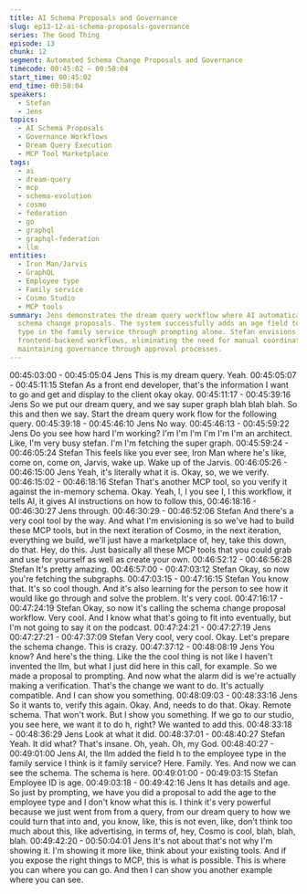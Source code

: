 ```yaml
---
title: AI Schema Proposals and Governance
slug: ep13-12-ai-schema-proposals-governance
series: The Good Thing
episode: 13
chunk: 12
segment: Automated Schema Change Proposals and Governance
timecode: 00:45:02 – 00:50:04
start_time: 00:45:02
end_time: 00:50:04
speakers:
  - Stefan
  - Jens
topics:
  - AI Schema Proposals
  - Governance Workflows
  - Dream Query Execution
  - MCP Tool Marketplace
tags:
  - ai
  - dream-query
  - mcp
  - schema-evolution
  - cosmo
  - federation
  - go
  - graphql
  - graphql-federation
  - llm
entities:
  - Iron Man/Jarvis
  - GraphQL
  - Employee type
  - Family service
  - Cosmo Studio
  - MCP tools
summary: Jens demonstrates the dream query workflow where AI automatically creates
  schema change proposals. The system successfully adds an age field to the employee
  type in the family service through prompting alone. Stefan envisions how this transforms
  frontend-backend workflows, eliminating the need for manual coordination, while
  maintaining governance through approval processes.
---
```


00:45:03:00 - 00:45:05:04
Jens
This is my dream query. Yeah.
00:45:05:07 - 00:45:11:15
Stefan
As a front end developer, that's the information I want to go and get and display to the client
okay okay.
00:45:11:17 - 00:45:39:16
Jens
So we put our dream query, and we say super graph blah blah blah. So this and then we say.
Start the dream query work flow for the following query.
00:45:39:18 - 00:45:46:10
Jens
No way.
00:45:46:13 - 00:45:59:22
Jens
Do you see how hard I'm working? I'm I'm I'm I'm I'm I'm an architect. Like, I'm very busy stefan.
I'm I'm fetching the super graph.
00:45:59:24 - 00:46:05:24
Stefan
This feels like you ever see, Iron Man where he's like, come on, come on, Jarvis, wake up.
Wake up of the Jarvis.
00:46:05:26 - 00:46:15:00
Jens
Yeah, it's literally what it is. Okay, so, we we verify.
00:46:15:02 - 00:46:18:16
Stefan
That's another MCP tool, so you verify it against the in-memory schema. Okay.
Yeah, I, I you see I, I this workflow, it tells AI, it gives AI instructions on how to follow this,
00:46:18:16 - 00:46:30:27
Jens
through.
00:46:30:29 - 00:46:52:06
Stefan
And there's a very cool tool by the way. And what I'm envisioning is so we've had to build these
MCP tools, but in the next iteration of Cosmo, in the next iteration, everything we build, we'll just
have a marketplace of, hey, take this down, do that. Hey, do this. Just basically all these MCP
tools that you could grab and use for yourself as well as create your own.
00:46:52:12 - 00:46:56:28
Stefan
It's pretty amazing.
00:46:57:00 - 00:47:03:12
Stefan
Okay, so now you're fetching the subgraphs.
00:47:03:15 - 00:47:16:15
Stefan
You know that. It's so cool though. And it's also learning for the person to see how it would like
go through and solve the problem. It's very cool.
00:47:16:17 - 00:47:24:19
Stefan
Okay, so now it's calling the schema change proposal workflow. Very cool. And I know what
that's going to fit into eventually, but I'm not going to say it on the podcast.
00:47:24:21 - 00:47:27:19
Jens
00:47:27:21 - 00:47:37:09
Stefan
Very cool, very cool. Okay. Let's prepare the schema change. This is crazy.
00:47:37:12 - 00:48:08:19
Jens
You know? And here's the thing. Like the the cool thing is not like I haven't invented the llm, but
what I just did here in this call, for example. So we made a proposal to prompting. And now what
the alarm did is we're actually making a verification. That's the change we want to do. It's
actually compatible. And I can show you something.
00:48:09:03 - 00:48:33:16
Jens
So it wants to, verify this again. Okay. And, needs to do that. Okay. Remote schema. That won't
work. But I show you something. If we go to our studio, you see here, we want it to do h, right?
We wanted to add this.
00:48:33:18 - 00:48:36:29
Jens
Look at what it did.
00:48:37:01 - 00:48:40:27
Stefan
Yeah. It did what? That's insane. Oh, yeah. Oh, my God.
00:48:40:27 - 00:49:01:00
Jens
AI, the llm added the field h to the employee type in the family service I think is it family service?
Here. Family. Yes. And now we can see the schema. The schema is here.
00:49:01:00 - 00:49:03:15
Stefan
Employee ID is age.
00:49:03:18 - 00:49:42:16
Jens
It has details and age. So just by prompting, we have you did a proposal to add the age to the
employee type and I don't know what this is. I think it's very powerful because we just went from
from a query, from our dream query to how we could turn that into and, you know, like, this is not
even, like, don't think too much about this, like advertising, in terms of, hey, Cosmo is cool, blah,
blah, blah.
00:49:42:20 - 00:50:04:01
Jens
It's not about that's not why I'm showing it. I'm showing it more like, think about your existing
tools. And if you expose the right things to MCP, this is what is possible. This is where you can
where you can go. And then I can show you another example where you can see.